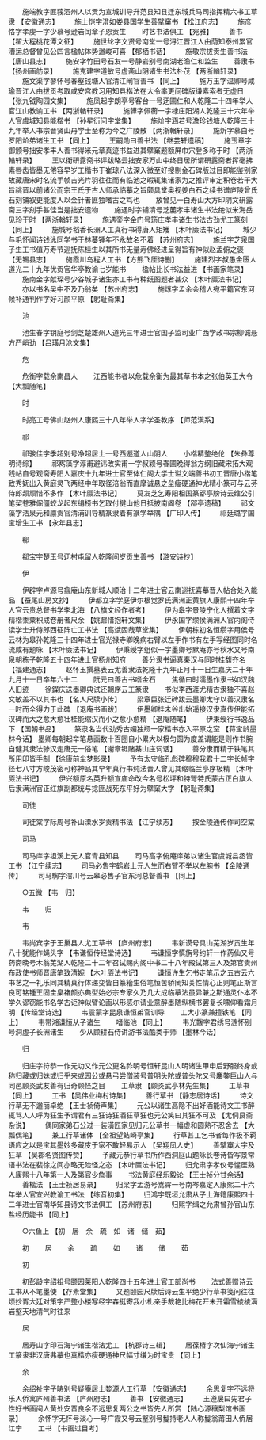 <!-- { "loadSidebar": true } -->
　　施端教字匪莪泗州人以贡为宣城训导升范县知县迁东城兵马司指挥精六书工草隶 【安徽通志】 
　　施士恺字澄如娄县国学生善擘窼书 【松江府志】 
　　施彦恪字孝虔一字少慕号逊岩闰章子恩贡生 
　　时艺书法俱工 【宛雅】 
　　善书 【翟大程桃花潭文征】 
　　施世纶字文贤号南堂一号浔江晋江人由荫知泰州累官漕运总督曾见公四言楹帖体势遒峻可喜 【郁栖书话】 
　　施敬宗拔贡生善书法 【唐山县志】 
　　施安字竹田号石友一号静岩别号南湖老渔仁和监生 
　　善隶书 【扬州画舫录】 
　　施克建字道敏号虚斋山阴诸生书法朴茂 【两浙輶轩录】 
　　施文渠字蓼怀号春壑钱塘人官清江闸官善书 【同上】 
　　施万玉字温卿号咸瑜晋江人由拔贡考取咸安宫教习用知县楷法在大令率更间碑版缣素索者无虚日 【张九钺陶园文集】 
　　施凤起字朗亭号客台一号迂圃仁和人乾隆二十四年举人官江山教谕工书 【两浙輶轩录】 
　　施韡字佩蘅一字棣庄阳湖人乾隆三十六年举人官虞城知县能楷书 【孙星衍问字堂集】 
　　施炌字涵若号澹珍钱塘人乾隆三十九年举人书宗晋贤山舟学士至称为今之广陵散 【两浙輶轩录】 
　　施炘字慕白号罗阳炌弟诸生工书 【同上】 
　　王嗣勋曰善书法 【继芸轩遗稿】 
　　施玉章字御颁号拙安孝丰人善书得米元章真迹书益进其擘窼题额屏巾穴登多称于时 【两浙輶轩录】 
　　王以衔研露斋书评跋略云拙安家万山中终日居所谓研露斋者挥毫拂素唇齿皆墨无倦容早岁工楷书于崔琼八法深入微至好搜剔金石碑版过目即能鉴别家故藏唐宋时名流手帧吉光片羽往往而有临池之暇辄集诸家为之推评审定积卷若干大旨祧晋以前诸公而宗王氏于古人师承临摹之旨颇具堂奥视姜白石之续书谱庐陵曾氏石刻铺叙更能度人以金针者匪独嗜古之笃也 
　　放曾见一白寿山大方印阴文研露斋三字刻手甚佳当是拙安遗物 
　　施遇时字辅清号芝麓孝丰诸生书法绝似米海岳见珍于时 【两浙輶轩录】 
　　施遇銮字金门号筠庄孝丰诸生书法古劲尤工篆刻 【同上】 
　　施城号稻香长洲人工真行书得唐人矩矱 【木叶厱法书记】 
　　城少与毛怀闻诗钱泳同学书于林蕃锺年不永故名不着 【苏州府志】 
　　施兰字芝泉国子生工书值万寿节巡抚陈桂生以其所书无量寿佛经进呈得旨有神似赵孟俯之褒 【无锡县志】 
　　施霞川乌程人工书 【方熊飞厓诗删】 
　　施建烈字叔愚金匮人道光二十九年优贡官华亭教谕七岁能书 
　　楹帖比长书法益进 【书画家笔录】 
　　施南金字献琛号少谷城子诸生亦工书有种纸图题者甚众 【木叶厱法书记】 
　　亦以书名吴中不及乃翁矣 【苏州府志】 
　　施焞字孟余会稽人宛平籍官东河候补通判作字好习颜平原 【躬耻斋集】 

　　池 

　　池生春字钥庭号剑芝楚雄州人道光三年进士官国子监司业广西学政书宗柳诚悬方严峭劲 【吕璜月沧文集】 

　　危 

　　危衡字载余南昌人 
　　江西能书者以危载余衡为最其草书本之张伯英王大令 【大瓢随笔】 

　　时 

　　时亮工号佛山赵州人康熙三十八年举人字学圣教序 【师范滇系】 

　　祁 

　　祁骏佳字季超别号净超居士一号西遯道人山阴人 
　　小楷精整绝伦 【朱彝尊明诗综】 
　　祁寯藻字淳甫避讳改实甫一字叔颖号春圃晚得翁方纲旧藏宋拓大观残帖自号观斋寿阳人嘉庆十九年进士官至体仁阁大学士谥文端善书初工晋唐小楷笔致秀妩出入黄庭灵飞两经中年取径涪翁而直摩诚悬之垒瘦硬通神尤精小篆可与云芬侍郎颉颃惜不多作 【木叶厱法书记】 
　　莫友芝乞寿阳相国篆郘亭牓诗云维公引笔契苍雅倔僵蛟龙起东绢榜书乞取付犍山他日抵披南阁卷 【郘亭遗稿】 
　　祁文藻字浩泉元和廪贡官清浦训导精篆隶着有篆学举隅 【广印人传】 
　　祁廷璐字国宝增生工书 【永年县志】 

　　郗 

　　郗宝字楚玉号迂村屯留人乾隆间岁贡生善书 【潞安诗抄】 

　　伊 

　　伊辟字卢源号翕庵山东新城人顺治十二年进士官云南巡抚喜摹晋人帖合处入能品 【蚕尾山房文抄】 
　　伊都立字学庭伊尔根觉罗氏满洲正黄旗人康熙十四年举人官云贵总督书学李北海 【八旗文经作者考】 
　　伊为皋字景陵宁化人撰着文字精楷黍粟积成卷册者尺余 【姚鼐惜抱轩文集】 
　　伊永国字缵侯满洲人官内阁侍读学士升侍郎西征阵亡工书法 【高斌固哉草堂集】 
　　伊朝栋初名恒缵字用侯号云林为皋孙乾隆三十四年进士官光禄寺卿晚病右臂以左手作书有左手写经图同时名流咸有题咏 【木叶厱法书记】 
　　伊秉绶字组似一字墨卿号默庵亦号秋水又号南泉朝栋子乾隆五十四年进士官扬州知府 
　　善分隶书逼真秦汉与同时桂馥齐名 【福建通志】 
　　赵怀玉撰墓表云尤善隶法乾隆十九年正月十一日生嘉庆二十年九月十一日卒年六十二 
　　阮元曰善古书嗜金石 
　　焦循曰时濡墨作隶书如汉魏人旧迹 
　　徐鑅庆送墨卿典试还朝序云工篆隶 
　　书似李西涯尤精古隶独不喜赵文敏盖不以其书也 【名人尺牍小传】 
　　梁章巨张迁碑跋云墨卿太守以善汉隶名一时而全得力于此碑 【退庵书画跋】 
　　伊墨卿桂未谷出始遥接汉隶真传伊能拓汉碑而大之愈大愈壮桂能缩汉而小之愈小愈精 【退庵随笔】 
　　伊秉绶行书逸品下 【国朝书品】 
　　篆隶名当代劲秀古媚独剙一家楷书亦入平原之室 【蒋宝龄墨林今话】 墨卿每朝起举笔悬画数十百圈自小累大以极匀圆为度盖谓能是则作书腕自健其隶法骖汉走唐无一俗笔 【谢章铤赌棊山庄词话】 
　　善分隶而精于铁笔其所用印皆手制 【徐康前尘梦影录】 
　　予有太守临孔彪碑穆穆我君十二字长帧字径七八寸方峻茂密可称神品其早年真行书纯法晋人曾见其缩临兰亭序极精 【木叶厱法书记】 
　　伊兴额原名英升额宣庙命改今名号松坪和特弩特氏蒙古正白旗人后隶满洲官正红旗副都统与捻匪战死东平好为擘窠大字 【躬耻斋集】 

　　司徒 

　　司徒棠字际周号补山溧水岁贡精书法 【江宁续志】 
　　按金陵通传作司空棠 

　　司马 

　　司马庠字坦溪上元人官青县知县 
　　司马高字俯庵庠弟以诸生官虞城县丞皆工书 【江宁续志】 
　　司马必售字鹤岩上元人生而右臂不举以左腕书 【金陵通传】 
　　司马騊字溶川号云皋必售子官东河总督善书 【同上】 

　　○五微 【韦　归】 

　　韦 
　　归 

　　韦 

　　韦尚宾字于王巢县人尤工草书 【庐州府志】 
　　韦新谟号具山芜湖岁贡生年八十犹能作蝇头字 【韦谦恒传经堂诗选】 
　　韦谦恒字慎旃号约轩一作药仙又号药斋晚号木翁芜湖人乾隆二十二年召试赐内阁中书二十八年殿试第三人及第官贵州布政使书师晋唐笔致清婉 【木叶厱法书记】 
　　谦恒许生乞书走笔示之五古云六书艺之一礼乐同其精真行体递变皆自篆籕生俗笔恒苦骄罔知关性情心正则笔正斯言良可铭锺王固圭臬褚颜亦典型始必宗专家久乃几大成临摹法虽异兼之斯通灵仆本不学久谬窃能书名学古讵神似譬论画以形感尔请业意醉墨随纵横书罢复长啸仰看霜月明 【传经堂诗选】 
　　韦震蒙字昆泉谦恒弟官训导 
　　工大小篆兼擅铁笔 【同上】 
　　韦带湘谦恒从子诸生 
　　嗜临池 【同上】 
　　韦光黻字君绣号涟怀别号洞虚子长洲诸生 
　　少从顾耕石侍讲游书法酷类于师 【墨林今话】 

　　归 

　　归庄字符恭一作元功又作元公更名祚明号恒轩昆山人明诸生甲申后野服终身或称归藏或归妹或归乎来或园公或悬弓尝僧装号普明头陀或普头陀又号鏖鏊巨山人与同邑顾炎武友善有归奇顾怪之目 
　　工草隶 【顾炎武亭林先生集】 
　　工草书 【同上】 
　　工书 【吴伟业梅村诗集】 
　　善行草书 【静志居诗话】 
　　诗文行草无不遒丽卓绝 【王士祯倚声集】 
　　元公以诸生高隐不出好酒能诗文工书醉辄骂人人呼为狂生予谓君有三狂诗狂酒狂草狂也元公笑曰其狂不可及 【尤侗艮斋杂说】 
　　偶同家弟石公过一装潢匠家见归元公草书一幅虚和圆熟不忍舍去 【大瓢偶笔】 
　　兼工行草诸体 【全祖望鲒崎亭集】 
　　行草甚工乞书者每作极不羁语应之以是宝其墨妙多藏庋于家不敢轻易示人 【吴翔凤人史】 
　　善擘窼大字及狂草 【吴郡名贤图传赞】 
　　予藏元恭行草书所作西洞庭山题咏长卷诗皆写景常语书法在裴徐之间亦略无险怪之态 【木叶厱法书记】 
　　归允肃字孝仪号惺厓熟人康熙十八年第一人及第官少詹事 
　　书法黄庭经乐毅论 【王士祯分甘余话】 
　　善楷法 【王士祯居易录】 
　　归梁字孟游号嵩霄一号南岑嘉定人康熙二十六年举人官宜兴教谕工书法 【练音初集】 
　　归鸿字既垣允肃从子上海籍康熙四十二年进士官南华知县诗文书法俱工 【苏州府志】 
　　归熙字缉之允肃曾孙官山东盐经历能书 【同上】 

　　○六鱼上 【初　居　余　疏　如　诸　储　茹】 


　　初 
　　居 
　　余 
　　疏 
　　如 
　　诸 
　　储 
　　茹 

　　初 

　　初彭龄字绍祖号颐园莱阳人乾隆四十五年进士官工部尚书 
　　法式善赠诗云工书从不笔墨使 【存素堂集】 
　　又题颐园尺牍后诗云生平绝少行草书笺问往往烦抄胥大廷对策字严整小楼写经字森挺寄我小札亲手裁艳比梅花开未开霜雪棱棱满岩壑天地清气时往来 

　　居 

　　居寿山字印石海宁诸生楷法尤工 【杭郡诗三辑】 
　　居葆椿字次仙海宁诸生工篆隶非汉唐弗摹也真楷亦瘦硬通神尺幅寸缣为时宝贵 【同上】 

　　余 

　　余绍祉字子畴别号疑庵居士婺源人工行草 【安徽通志】 
　　余思复字不远将乐人侨寓庐州善书法 【庐州府志】 
　　善书 【安徽通志】 
　　王遵扆曰先君子性好书画闽人黄处安晋良余不远思复两公之书皆先人所赏 【陆心源穰梨馆书画录】 
　　余怀字无怀号淡心一号广霞又号云壑别号鬘持老人人称鬘翁莆田人侨居江宁 
　　工书 【书画过目考】 
